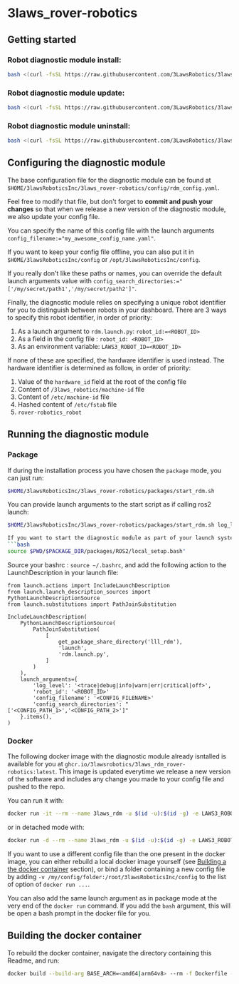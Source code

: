 # 3laws_rover-robotics

## Getting started

### Robot diagnostic module install:
```bash
bash <(curl -fsSL https://raw.githubusercontent.com/3LawsRobotics/3laws-public/master/rdm/install.sh) rover-robotics
```

### Robot diagnostic module update:
```bash
bash <(curl -fsSL https://raw.githubusercontent.com/3LawsRobotics/3laws-public/master/rdm/update.sh) <PACKAGE|DOCKER> rover-robotics
```

### Robot diagnostic module uninstall:
```bash
bash <(curl -fsSL https://raw.githubusercontent.com/3LawsRobotics/3laws-public/master/rdm/uninstall.sh)
```
## Configuring the diagnostic module
The base configuration file for the diagnostic module can be found at `$HOME/3lawsRoboticsInc/3laws_rover-robotics/config/rdm_config.yaml`.

Feel free to modify that file, but don't forget to **commit and push your changes** so that when we release a new version of the diagnostic module, we also update your config file.

You can specify the name of this config file with the launch arguments `config_filename:="my_awesome_config_name.yaml"`.

If you want to keep your config file offline, you can also put it in `$HOME/3lawsRoboticsInc/config` or `/opt/3lawsRoboticsInc/config`.

If you really don't like these paths or names, you can override the default launch arguments value with `config_search_directories:="['/my/secret/path1','/my/secret/path2']"`.

Finally, the diagnostic module relies on specifying a unique robot identifier for you to distinguish between robots in your dashboard. There are 3 ways to specify this robot identifier, in order of priority:
1. As a launch argument to `rdm.launch.py`: `robot_id:=<ROBOT_ID>`
2. As a field in the config file : `robot_id: <ROBOT_ID>`
3. As an environment variable: `LAWS3_ROBOT_ID=<ROBOT_ID>`

If none of these are specified, the hardware identifier is used instead. The hardware identifier is determined as follow, in order of priority:
1. Value of the `hardware_id` field at the root of the config file
2. Content of `/3laws_robotics/machine-id` file
3. Content of `/etc/machine-id` file
4. Hashed content of `/etc/fstab` file
5. `rover-robotics_robot`

## Running the diagnostic module

### Package
If during the installation process you have chosen the `package` mode, you can just run:
```bash
$HOME/3lawsRoboticsInc/3laws_rover-robotics/packages/start_rdm.sh
```
You can provide launch arguments to the start script as if calling ros2 launch:
```bash
$HOME/3lawsRoboticsInc/3laws_rover-robotics/packages/start_rdm.sh log_level:=<trace|debug|info|warn|err|critical|off> robot_id:=<ROBOT_ID> config_filename:=<CONFIG_FILENAME> config_search_directories:="['<CONFIG_PATH_1>','<CONFIG_PATH_2>']"

If you want to start the diagnostic module as part of your launch system, add the following line to your .bashrc:
```bash
source $PWD/$PACKAGE_DIR/packages/ROS2/local_setup.bash"
```
Source your bashrc : `source ~/.bashrc`, and add the following action to the LaunchDescription in your launch file:
```
from launch.actions import IncludeLaunchDescription
from launch.launch_description_sources import PythonLaunchDescriptionSource
from launch.substitutions import PathJoinSubstitution

IncludeLaunchDescription(
    PythonLaunchDescriptionSource(
        PathJoinSubstitution(
            [
                get_package_share_directory('lll_rdm'),
                'launch',
                'rdm.launch.py',
            ]
        )
    ),
    launch_arguments={
        'log_level': '<trace|debug|info|warn|err|critical|off>',
        'robot_id': '<ROBOT_ID>'
        'config_filename': '<CONFIG_FILENAME>'
        'config_search_directories': "['<CONFIG_PATH_1>','<CONFIG_PATH_2>']"
    }.items(),
)

```

### Docker
The following docker image with the diagnostic module already isntalled is available for you at `ghcr.io/3lawsrobotics/3laws_rdm_rover-robotics:latest`.
This image is updated everytime we release a new version of the software and includes any change you made to your config file and pushed to the repo.

You can run it with:
```bash
docker run -it --rm --name 3laws_rdm -u $(id -u):$(id -g) -e LAWS3_ROBOT_ID=<ROBOT_ID> --net=host --pid=host -v /dev/shm:/dev/shm -v /etc/machine-id:/3laws_robotics/machine-id ghcr.io/3lawsrobotics/3laws_rdm_rover-robotics:latest
```
or in detached mode with:
```bash
docker run -d --rm --name 3laws_rdm -u $(id -u):$(id -g) -e LAWS3_ROBOT_ID=<ROBOT_ID> --net=host --pid=host -v /dev/shm:/dev/shm -v /etc/machine-id:/3laws_robotics/machine-id ghcr.io/3lawsrobotics/3laws_rdm_rover-robotics:latest
```

If you want to use a different config file than the one present in the docker image, you can either rebuild a local docker image yourself (see [Building a the docker container](#Building-a-the-docker-container) section), or bind a folder containing a new config file by adding `-v /my/config/folder:/root/3lawsRoboticsInc/config` to the list of option of `docker run ...`.

You can also add the same launch argument as in package mode at the very end of the `docker run` command. If you add the `bash` argument, this will be open a bash prompt in the docker file for you.


## Building the docker container
To rebuild the docker container, navigate the directory containing this Readme, and run:
```bash
docker build --build-arg BASE_ARCH=<amd64|arm64v8> --rm -f Dockerfile -t <DOCKER_IMAGE_NAME> .
```
